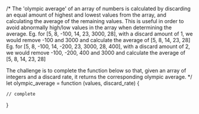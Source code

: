 /\*
The 'olympic average' of an array of numbers is calculated by discarding an equal amount of highest and lowest values from the array, and calculating the average of the remaining values.
This is useful in order to avoid abnormally high/low values in the array when determining the average.
Eg. for [5, 8, -100, 14, 23, 3000, 28], with a discard amount of 1, we would remove -100 and 3000 and calculate the average of [5, 8, 14, 23, 28]
Eg. for [5, 8, -100, 14, -200, 23, 3000, 28, 400], with a discard amount of 2, we would remove -100, -200, 400 and 3000 and calculate the average of [5, 8, 14, 23, 28]

The challenge is to complete the function below so that, given an array of integers and a discard rate, it returns the corresponding olympic average.
\*/
let olympic_average = function (values, discard_rate) {

    // complete

}
